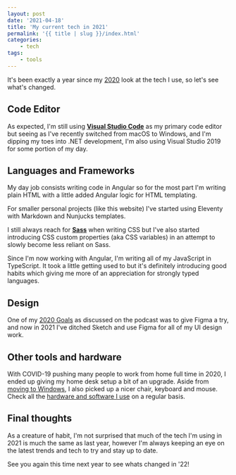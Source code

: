 ```yaml
---
layout: post
date: '2021-04-18'
title: 'My current tech in 2021'
permalink: '{{ title | slug }}/index.html'
categories:
    - tech
tags:
    - tools
---
```


It's been exactly a year since my [2020](/my-current-tech-in-2020/) look at the tech I use, so let's see what's changed.

## **Code Editor**

As expected, I'm still using **[Visual Studio Code](https://code.visualstudio.com/)** as my primary code editor but seeing as I've recently switched from macOS to Windows, and I'm dipping my toes into .NET development, I'm also using Visual Studio 2019 for some portion of my day.

## **Languages and Frameworks**

My day job consists writing code in Angular so for the most part I'm writing plain HTML with a little added Angular logic for HTML templating.

For smaller personal projects (like this website) I've started using Eleventy with Markdown and Nunjucks templates.

I still always reach for **[Sass](https://sass-lang.com/)** when writing CSS but I've also started introducing CSS custom properties (aka CSS variables) in an attempt to slowly become less reliant on Sass.

Since I'm now working with Angular, I'm writing all of my JavaScript in TypeScript. It took a little getting used to but it's definitely introducing good habits which giving me more of an appreciation for strongly typed languages.

## **Design**

One of my [2020 Goals](https://inspect.fm/episodes/30/) as discussed on the podcast was to give Figma a try, and now in 2021 I've ditched Sketch and use Figma for all of my UI design work.

## **Other tools and hardware**

With COVID-19 pushing many people to work from home full time in 2020, I ended up giving my home desk setup a bit of an upgrade. Aside from [moving to Windows](/switching-from-macos-to-windows/), I also picked up a nicer chair, keyboard and mouse. Check all the [hardware and software I use](https://ajaykarwal.com/uses) on a regular basis.

## **Final thoughts**

As a creature of habit, I'm not surprised that much of the tech I'm using in 2021 is much the same as last year, however I'm always keeping an eye on the latest trends and tech to try and stay up to date.

See you again this time next year to see whats changed in '22!